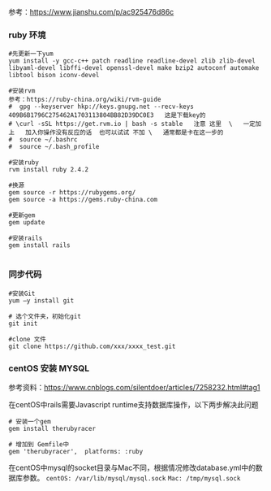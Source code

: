 参考：https://www.jianshu.com/p/ac925476d86c

### ruby 环境
```
#先更新一下yum
yum install -y gcc-c++ patch readline readline-devel zlib zlib-devel libyaml-devel libffi-devel openssl-devel make bzip2 autoconf automake libtool bison iconv-devel

#安装rvm
参考：https://ruby-china.org/wiki/rvm-guide
#  gpg --keyserver hkp://keys.gnupg.net --recv-keys 409B6B1796C275462A1703113804BB82D39DC0E3   这是下载key的
# \curl -sSL https://get.rvm.io | bash -s stable   注意 这里  \   一定加上   加入你操作没有反应的话  也可以试试 不加 \   通常都是卡在这一步的
#  source ~/.bashrc
#  source ~/.bash_profile   

#安装ruby
rvm install ruby 2.4.2

#换源
gem source -r https://rubygems.org/
gem source -a https://gems.ruby-china.com

#更新gem
gem update

#安装rails
gem install rails


```

### 同步代码
```
#安装Git
yum –y install git

# 选个文件夹，初始化git
git init

#clone 文件
git clone https://github.com/xxx/xxxx_test.git
```

### centOS 安装 MYSQL
参考资料：https://www.cnblogs.com/silentdoer/articles/7258232.html#tag1

在centOS中rails需要Javascript runtime支持数据库操作，以下两步解决此问题
```shell
# 安装一个gem 
gem install therubyracer

# 增加到 Gemfile中
gem 'therubyracer',  platforms: :ruby
```
在centOS中mysql的socket目录与Mac不同，根据情况修改database.yml中的数据库参数。
`centOS: /var/lib/mysql/mysql.sock`
`Mac: /tmp/mysql.sock`



